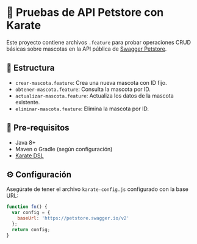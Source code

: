 # 🐾 Pruebas de API Petstore con Karate

Este proyecto contiene archivos `.feature` para probar operaciones CRUD básicas sobre mascotas en la API pública de [Swagger Petstore](https://petstore.swagger.io/).

## 📁 Estructura

- `crear-mascota.feature`: Crea una nueva mascota con ID fijo.
- `obtener-mascota.feature`: Consulta la mascota por ID. 
- `actualizar-mascota.feature`: Actualiza los datos de la mascota existente.
- `eliminar-mascota.feature`: Elimina la mascota por ID.

## 🚀 Pre-requisitos

- Java 8+
- Maven o Gradle (según configuración)
- [Karate DSL](https://karatelabs.io/)

## ⚙️ Configuración

Asegúrate de tener el archivo `karate-config.js` configurado con la base URL:

```js
function fn() {
  var config = {
    baseUrl: 'https://petstore.swagger.io/v2'
  };
  return config;
}

